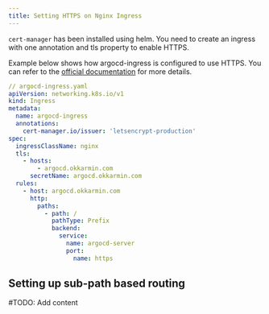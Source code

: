 ```yaml
---
title: Setting HTTPS on Nginx Ingress
---
```


`cert-manager` has been installed using helm. You need to create an ingress with
one annotation and tls property to enable HTTPS.

Example below shows how argocd-ingress is configured to use HTTPS. You can refer
to the
[official documentation](https://cert-manager.io/docs/tutorials/acme/nginx-ingress/)
for more details.

```yaml ins={6-7} ins={10-13}
// argocd-ingress.yaml
apiVersion: networking.k8s.io/v1
kind: Ingress
metadata:
  name: argocd-ingress
  annotations:
    cert-manager.io/issuer: 'letsencrypt-production'
spec:
  ingressClassName: nginx
  tls:
    - hosts:
        - argocd.okkarmin.com
      secretName: argocd.okkarmin.com
  rules:
    - host: argocd.okkarmin.com
      http:
        paths:
          - path: /
            pathType: Prefix
            backend:
              service:
                name: argocd-server
                port:
                  name: https
```

## Setting up sub-path based routing

#TODO: Add content
